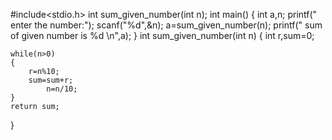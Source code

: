 #include<stdio.h>
int sum_given_number(int n);
int main()
{
	int a,n;
	printf(" enter the number:");
	scanf("%d",&n);
	a=sum_given_number(n);
	printf(" sum of given number is %d \n",a);
}
int sum_given_number(int n)
{
	int r,sum=0;

	while(n>0)
	{
		r=n%10;
		sum=sum+r;
			n=n/10;
	}
	return sum;
}
